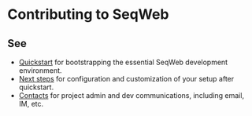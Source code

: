 # Contributing to SeqWeb

## See 
- [Quickstart](https://www.seqweb.org/docs/quickstart) for bootstrapping the essential SeqWeb development environment. 
- [Next steps](https://www.seqweb.org/docs/next_steps) for configuration and customization of your setup after quickstart.
- [Contacts](https://www.seqweb.org/docs/contact) for project admin and dev communications, including email, IM, etc.